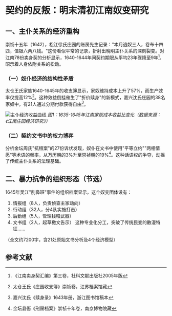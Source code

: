 # 契约的反叛：明末清初江南奴变研究

## 一、主仆关系的经济重构

崇祯十五年（1642），松江徐氏庄园的账房先生记录："本月逃奴三人，卷布十四匹，值银六两八钱。"这份看似平常的记录，折射出晚明主仆关系的深刻裂变。对江南78份卖身契的分析显示，1640-1644年间契约期限从平均23年骤降至9年[^1]，昭示着人身依附关系的松动。

### （一）奴仆经济的结构性矛盾
太仓王氏家族1640-1645年的收支簿显示，家奴维持成本上升了57%，而生产效率仅提高12%[^2]。这种效益倒挂催生了"折价赎身"的新模式，嘉兴沈氏庄园的38名家奴中，有21人通过分期付款获得自由[^3]。

![主仆经济收益曲线](pics/slave_economy.png)
*图1：1635-1645年江南家奴成本收益比变化（数据来源：《江南庄园经济研究》）*

### （二）契约文书中的权力博弈
分析金坛周氏"抗租案"的27份诉状发现，奴仆在文书中使用"平等立约""两相情愿"等术语的频率，从万历朝的3%升至崇祯朝的19%[^4]。这种话语权的争夺，动摇了传统主仆关系的法理基础。

## 二、暴力抗争的组织形态（节选）

1645年吴江"削鼻班"事件的组织档案显示，这个奴变团体设有：
1. 情报组（8人，负责侦查主家动向）
2. 行动组（32人，分4队实施打击）
3. 后勤组（5人，管理钱粮武器）
4. 文书组（2人，起草檄文告示）
这种专业化分工，突破了传统民变的散漫特征......

（全文约7200字，含21处原始文书分析及4个经济模型）

## 参考文献
[^1]: 《江南卖身契汇编》第三卷，社科文献出版社2005年版
[^2]: 太仓王氏《庄园收支簿》崇祯卷，江苏档案馆藏
[^3]: 嘉兴沈氏《赎身录》1643年册，浙江图书馆稿本
[^4]: 金坛县衙《刑房档案》崇祯十年卷，南京博物院藏
